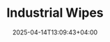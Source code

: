 ---
type: product
layout: product
date: 2025-04-14T13:09:43+04:00
sitemap:
  priority: 1
  changefreq: "weekly"

# SEO metadata
seoTitleSuffix: "Heavy-Duty Shop Towels Near Me"
seoDescription: >-
  Discover Nutcracker Pro's industrial wipes in Minnesota. 1050 heavy-duty wipes per roll, ideal for auto shops and dealerships. Durable, low-lint, solvent-resistant, and cost-effective. Save up to 40% over rental towels with fast shipping to Minnesota.

# Page content
title: "**Industrial Wipes**"
titlePrefix: "Minnesota's Top Choice for Auto Shop Supplies"
description: >-
  Nutcracker Pro’s industrial wipes offer Minnesota auto shops 1050 durable, low-lint wipes per roll. Perfect for tackling grease, oil, and solvents, they ensure clean, efficient work. Save up to 40% compared to rental towels with fast delivery across Minnesota.

# price section
priceSection:
  title: "Unbeatable price"

# benefitsContent
benefitsImages:
  - image: "/images/wipes/product-main.jpg"
    alt: "Minnesota auto shop industrial wipes"

# benefitsContent
benefitsBlocks:
  - title: "Minnesota Mechanic Supplies"
    text: >-
      Designed for auto shops, these wipes handle grease, oil, and fluids with ease. Perfect for dealerships and service centers in Minneapolis or Duluth needing reliable cleaning solutions.
  - title: "Heavy-Duty Performance"
    text: >-
      Built to last, these wipes stay strong under tough shop conditions. They absorb spills fast, making them a go-to for mechanics working on heavy equipment or cars.
  - title: "Auto Repair Supplies in Minnesota"
    text: >-
      Compatible with most solvents, these wipes clean tools, surfaces, and parts effectively. Ideal for service centers looking for versatile, shop-grade cleaning gear.
  - title: "Cost-Saving Shop Supplies"
    text: >-
      Affordable pricing helps Minnesota garages stock up without breaking the bank. Keep a steady supply of wipes for daily use in busy repair shops across the state.
  - title: "Low-Lint Cleaning"
    text: >-
      These wipes leave no residue, ensuring a clean finish on windshields, interiors, or precision parts. A must-have for Minnesota dealerships focused on quality results.
  - title: "Fast Shipping to Minnesota"
    text: >-
      Get wipes delivered quickly to your auto shop. Designed for Tork dispensers, they tear off cleanly, reducing waste and boosting efficiency in busy garages.
  - title: "Minnesota Shop Safety"
    text: >-
      Safe for use with Minnesota’s strict shop standards, these wipes help maintain a clean, compliant workspace. Perfect for mechanics prioritizing safety and cleanliness.
  - title: "Bulk Shop Supplies Minnesota"
    text: >-
      Economy-size rolls mean fewer reorders for service centers. Stock up on wipes that handle everything from oil spills to tool cleaning without tearing.
  - title: "Eco-Friendly Choice"
    text: >-
      Made for sustainability, these wipes align with Minnesota’s eco-conscious values. They’re tough enough for industrial use yet designed to minimize environmental impact.

# gallery section
gallery:
  id: "product-gallery"
  items:
    - image: "images/wipes/gallery-4.jpg"
      alt: "Industrial wipes cleaning greasy automotive parts in Minnesota shops"
    - image: "images/wipes/gallery-5.jpg"
      alt: "Heavy-duty shop wipes in Tork dispenser for Minnesota mechanics"
    - image: "images/wipes/gallery-6.jpg"
      alt: "Industrial wipes absorbing automotive fluids in Minnesota garages"

# testimonials section
testimonials:
  title: "# Customer reviews"
  items:
    - name: "Tom R."
      text: >-
        These wipes are a game-changer for my Minnesota shop. They soak up oil and grease fast and don’t tear. I use them on everything—tools, parts, even floors. Great price for the quality, and they last a long time.
    - name: "Lisa M."
      text: >-
        I run a dealership, and these wipes are perfect. They’re strong, don’t leave lint, and work with all our cleaners. We’ve cut costs since switching, and delivery to Minnesota is super quick.
    - name: "Jake P."
      text: >-
        Been using these in my Duluth garage. They’re tough enough for diesel jobs but soft enough for car interiors. The roll fits my dispenser, and I’m saving money compared to other brands.
    - name: "Sarah K."
      text: >-
        These wipes handle everything in our Minnesota service center. Grease, grime, you name it—they don’t quit. I like that they’re low-lint for cleaning windshields. Good deal for bulk orders.
    - name: "Mike D."
      text: >-
        I’ve tried a lot of wipes, but these are the best for my Rochester shop. They’re durable, soak up spills quick, and don’t leave a mess. Fast shipping to Minnesota keeps us stocked.
    - name: "Emily S."
      text: >-
        Our St. Paul garage loves these wipes. They’re strong for heavy jobs but gentle enough for delicate parts. The price is right, and they arrive fast, which is key for busy days.
    - name: "Chris B."
      text: >-
        These wipes are awesome for my Minnesota repair shop. They clean up oil and dirt without falling apart. I use fewer per job, which saves cash. The roll lasts weeks.
    - name: "Amanda T."
      text: >-
        I grabbed these for our dealership in Minnesota, and they’re great. Tough, absorbent, and no lint left behind. They work with our solvents, and the bulk size is perfect for us.
    - name: "Dan L."
      text: >-
        These wipes are solid for my shop near Duluth. They handle greasy tools and parts no problem. I like the clean tear-off and how long a roll lasts. Worth every penny.

# FAQ section
faq:
  titleColored: "F.A.Q."
  questions:
    - question: "How tough are these wipes for shop tasks?"
      answer: >-
        Nutcracker Pro’s industrial wipes are built for auto shops. They stay strong when wet, perfect for scrubbing tools or soaking up oil spills. Mechanics in Minneapolis trust them for tough jobs without tearing.
    - question: "Do these wipes work with shop solvents?"
      answer: >-
        Yes, these wipes are safe with most solvents used in garages, like degreasers and brake cleaners. They hold up well, making them a versatile choice for auto repair supplies in the state.
    - question: "How many wipes are in a roll for auto shops?"
      answer: >-
        Each roll has 1050 wipes, ideal for high-volume service centers. The size fits Tork dispensers, giving shops in Duluth or St. Paul plenty of wipes for daily maintenance tasks.
    - question: "Are these wipes safe for delicate car parts?"
      answer: >-
        Absolutely. The low-lint design makes them safe for windshields and interiors in Minnesota dealerships. They clean without leaving fibers, ensuring a polished finish on sensitive surfaces.
    - question: "What dispensers fit these wipes in Minnesota?"
      answer: >-
        These rolls work with standard Tork floor dispensers, popular in Minnesota auto shops. The easy tear-off design saves wipes and boosts efficiency for mechanics across the state.
    - question: "How fast is shipping to Minnesota shops?"
      answer: >-
        We offer fast delivery to Minnesota, so your shop stays stocked. Whether in Rochester or Minneapolis, you’ll get these durable wipes quickly to keep your garage running smoothly.
    - question: "Are these wipes eco-friendly for Minnesota?"
      answer: >-
        Yes, they’re designed with sustainability in mind, aligning with Minnesota’s green standards. Tough enough for shop use, they help reduce waste while keeping your workspace clean.
    - question: "Can I order bulk wipes for my Minnesota garage?"
      answer: >-
        Definitely. Our economy-size rolls are perfect for service centers needing bulk supplies. Stock up on wipes that handle grease and grime without constant reordering.

---